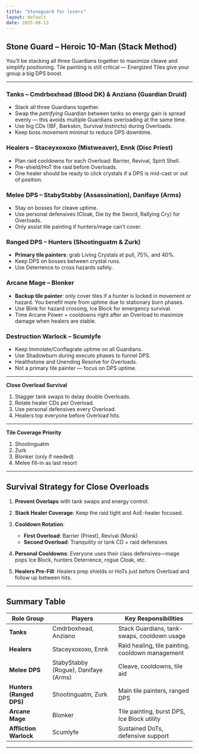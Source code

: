 ```yaml
---
title: "Stoneguard for losers"
layout: default
date: 2025-08-13
---
```


## Stone Guard – Heroic 10-Man (Stack Method)

You’ll be stacking all three Guardians together to maximize cleave and simplify positioning. Tile painting is still critical — Energized Tiles give your group a big DPS boost.

---

### Tanks – Cmdrboxhead (Blood DK) & Anziano (Guardian Druid)

* Stack all three Guardians together.
* Swap the *petrifying* Guardian between tanks so energy gain is spread evenly — this avoids multiple Guardians overloading at the same time.
* Use big CDs (IBF, Barkskin, Survival Instincts) during Overloads.
* Keep boss movement minimal to reduce DPS downtime.

### Healers – Staceyxoxoxo (Mistweaver), Ennk (Disc Priest)

* Plan raid cooldowns for each Overload: Barrier, Revival, Spirit Shell.
* Pre-shield/HoT the raid before Overloads.
* One healer should be ready to click crystals if a DPS is mid-cast or out of position.

### Melee DPS – StabyStabby (Assassination), Danifaye (Arms)

* Stay on bosses for cleave uptime.
* Use personal defensives (Cloak, Die by the Sword, Rallying Cry) for Overloads.
* Only assist tile painting if hunters/mage can’t cover.

### Ranged DPS – Hunters (Shootinguatm & Zurk)

* **Primary tile painters**: grab Living Crystals at pull, 75%, and 40%.
* Keep DPS on bosses between crystal runs.
* Use Deterrence to cross hazards safely.

### Arcane Mage – Blonker

* **Backup tile painter**: only cover tiles if a hunter is locked in movement or hazard. You benefit more from uptime due to stationary burn phases.
* Use Blink for hazard crossing, Ice Block for emergency survival.
* Time Arcane Power + cooldowns right after an Overload to maximize damage when healers are stable.

### Destruction Warlock – Scumlyfe

* Keep Immolate/Conflagrate uptime on all Guardians.
* Use Shadowburn during execute phases to funnel DPS.
* Healthstone and Unending Resolve for Overloads.
* Not a primary tile painter — focus on DPS uptime.

---

**Close Overload Survival**

1. Stagger tank swaps to delay double Overloads.
2. Rotate healer CDs per Overload.
3. Use personal defensives every Overload.
4. Healers top everyone before Overload hits.

---

**Tile Coverage Priority**

1. Shootinguatm
2. Zurk
3. Blonker (only if needed)
4. Melee fill-in as last resort

---

## Survival Strategy for Close Overloads

1. **Prevent Overlaps** with tank swaps and energy control.
2. **Stack Healer Coverage**: Keep the raid tight and AoE-healer focused.
3. **Cooldown Rotation**:

   * **First Overload**: Barrier (Priest), Revival (Monk)
   * **Second Overload**: Tranquility or tank CD + raid defensives
4. **Personal Cooldowns**: Everyone uses their class defensives—mage pops Ice Block, hunters Deterrence, rogue Cloak, etc.
5. **Healers Pre-Fill**: Healers prep shields or HoTs just before Overload and follow up between hits.

---

## Summary Table

| Role Group               | Players                              | Key Responsibilities                             |
| ------------------------ | ------------------------------------ | ------------------------------------------------ |
| **Tanks**                | Cmdrboxhead, Anziano                 | Stack Guardians, tank-swaps, cooldown usage      |
| **Healers**              | Staceyxoxoxo, Ennk                   | Raid healing, tile painting, cooldown management |
| **Melee DPS**            | StabyStabby (Rogue), Danifaye (Arms) | Cleave, cooldowns, tile aid                      |
| **Hunters (Ranged DPS)** | Shootinguatm, Zurk                   | Main tile painters, ranged DPS                   |
| **Arcane Mage**          | Blonker                              | Tile painting, burst DPS, Ice Block utility      |
| **Affliction Warlock**   | Scumlyfe                             | Sustained DoTs, defensive support                |

---

